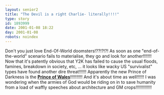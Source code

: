 ```yaml
---
layout: senior2
title: "The Devil is a right Charlie- literally!!!!"
type: story
id: 1893999
date: 2001-01-08 18:22
day: 2001-01-08
robots: noindex
---
```

Don't you just love End-Of-World doomsters!??!?!?! As soon as one "end-of-the-world" scenario fails to materialise, they go and look for another!!!!!!! Now that it's patently obvious that Y2K has failed to cause the usual floods, famines, breakdown in society, etc, ... it looks like wacky US "survivalist" types have found another dire threat!!!!!! Apparently the new Prince of Darkness is the <a href="http://www.bookmasters.com/marktplc/00240.htm"><b>Prince of Wales</b></a>!!!!!!!!!! And it's about time as well!!!!!! I was wondering when the armies of God would be riding on in to save humanity from a load of waffly speeches about architecture and GM crops!!!!!!!!!!!!!
